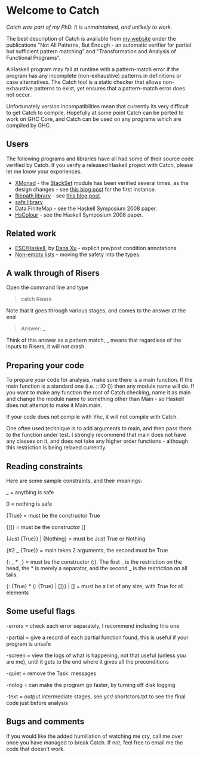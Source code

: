 Welcome to Catch
================

_Catch was part of my PhD. It is unmaintained, and unlikely to work._

The best description of Catch is available from [my website](http://ndmitchell.com) under the publications "Not All Patterns, But Enough - an automatic verifier for partial but sufficient pattern matching" and "Transformation and Analysis of Functional Programs".

A Haskell program may fail at runtime with a pattern-match error if the program has any incomplete (non-exhaustive) patterns in definitions or case alternatives. The Catch tool is a static checker that allows non-exhaustive patterns to exist, yet ensures that a pattern-match error does not occur.

Unfortunately version incompatiblities mean that currently its very difficult to get Catch to compile. Hopefully at some point Catch can be ported to work on GHC Core, and Catch can be used on any programs which are compiled by GHC.

Users
--------------

The following programs and libraries have all had some of their source code verified by Catch. If you verify a released Haskell project with Catch, please let me know your experiences.

* <a href="http://xmonad.org/">XMonad</a> - the <a href="http://darcs.haskell.org/~sjanssen/xmonad/StackSet.hs">StackSet</a> module has been verified several times, as the design changes - see <a href="http://neilmitchell.blogspot.com/2007/05/does-xmonad-crash.html">this blog post</a> for the first instance.
* <a href="http://hackage.haskell.org/package/filepath">filepath library</a> - see <a href="http://neilmitchell.blogspot.com/2007/04/exploding-patterns-in-filepath.html">this blog post</a>.
* <a href="http://hackage.haskell.org/package/safe">safe library</a>
* Data.FiniteMap - see the Haskell Symposium 2008 paper.
* <a href="http://www.cs.york.ac.uk/fp/darcs/hscolour/">HsColour</a> - see the Haskell Symposium 2008 paper.

Related work
----

<ul>
	<li><a href="http://www.cl.cam.ac.uk/~nx200/research/escH-hw.ps">ESC/Haskell</a>, by <a href="http://www.cl.cam.ac.uk/~nx200/">Dana Xu</a> - explicit pre/post condition annotations.</li>
    <li><a href="http://www.haskell.org/haskellwiki/Non-empty_list">Non-empty lists</a> - moving the safety into the types.</li>
</ul>


A walk through of Risers
------------------------

Open the command line and type

> catch Risers

Note that it goes through various stages, and comes to the answer at the end

> Answer: _

Think of this answer as a pattern match, _ means that regardless of the inputs to Risers, it will not crash.


Preparing your code
-------------------

To prepare your code for analysis, make sure there is a main function. If the main function is a standard one (i.e. :: IO ()) then any module name will do. If you want to make any function the root of Catch checking, name it as main and change the module name to something other than Main - so Haskell does not attempt to make it Main.main.

If your code does not compile with Yhc, it will not compile with Catch.

One often used technique is to add arguments to main, and then pass them to the function under test. I strongly recommend that main does not have any classes on it, and does not take any higher order functions - although this restriction is being relaxed currently.


Reading constraints
-------------------

Here are some sample constraints, and their meanings:

_ = anything is safe

0 = nothing is safe

{True} = must be the constructor True

{[]} = must be the constructor []

{Just {True}} | {Nothing} = must be Just True or Nothing

{#2 _ {True}} = main takes 2 arguments, the second must be True

{: _ * _} = must be the constructor (:). The first _ is the restriction on the head, the * is merely a separator, and the second _ is the restriction on all tails.

{: {True} * {: {True} | []}} | [] = must be a list of any size, with True for all elements



Some useful flags
-----------------

-errors = check each error separately, I recommend including this one

-partial = give a record of each partial function found, this is useful if your program is unsafe

-screen = view the logs of what is happening, not that useful (unless you are me), until it gets to the end where it gives all the preconditions

-quiet = remove the Task: messages

-nolog = can make the program go faster, by turning off disk logging

-text = output intermediate stages, see ycr/<file>.shortctors.txt to see the final code just before analysis


Bugs and comments
---------------------

If you would like the added humiliation of watching me cry, call me over once you have managed to break Catch. If not, feel free to email me the code that doesn't work.


